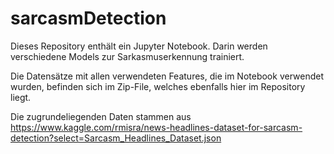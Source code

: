 # sarcasmDetection
Dieses Repository enthält ein Jupyter Notebook. Darin werden verschiedene Models zur Sarkasmuserkennung trainiert.

Die Datensätze mit allen verwendeten Features, die im Notebook verwendet wurden, befinden sich im Zip-File, welches ebenfalls hier im Repository liegt.

Die zugrundeliegenden Daten stammen aus https://www.kaggle.com/rmisra/news-headlines-dataset-for-sarcasm-detection?select=Sarcasm_Headlines_Dataset.json
